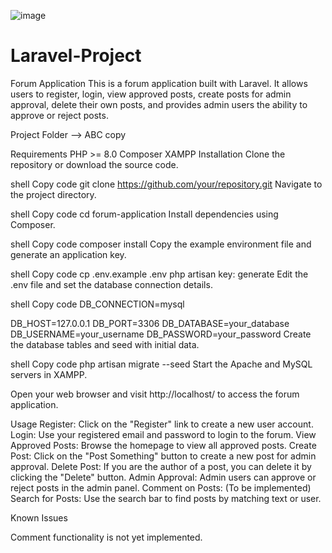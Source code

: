 ![image](https://github.com/VithyabavanS/Laravel-Project/assets/124652078/d3299805-e9bd-4efc-8488-079c24b10b32)
# Laravel-Project
Forum Application
This is a forum application built with Laravel. It allows users to register, login, view approved posts, create posts for admin approval, delete their own posts, and provides admin users the ability to approve or reject posts.

Project Folder --> ABC copy

Requirements
PHP >= 8.0
Composer
XAMPP
Installation
Clone the repository or download the source code.

shell
Copy code
git clone https://github.com/your/repository.git
Navigate to the project directory.

shell
Copy code
cd forum-application
Install dependencies using Composer.

shell
Copy code
composer install
Copy the example environment file and generate an application key.

shell
Copy code
cp .env.example .env
php artisan key: generate
Edit the .env file and set the database connection details.

shell
Copy code
DB_CONNECTION=mysql

DB_HOST=127.0.0.1
DB_PORT=3306
DB_DATABASE=your_database
DB_USERNAME=your_username
DB_PASSWORD=your_password
Create the database tables and seed with initial data.

shell
Copy code
php artisan migrate --seed
Start the Apache and MySQL servers in XAMPP.

Open your web browser and visit http://localhost/ to access the forum application.

Usage
Register: Click on the "Register" link to create a new user account.
Login: Use your registered email and password to login to the forum.
View Approved Posts: Browse the homepage to view all approved posts.
Create Post: Click on the "Post Something" button to create a new post for admin approval.
Delete Post: If you are the author of a post, you can delete it by clicking the "Delete" button.
Admin Approval: Admin users can approve or reject posts in the admin panel.
Comment on Posts: (To be implemented)
Search for Posts: Use the search bar to find posts by matching text or user.


Known Issues

Comment functionality is not yet implemented.



